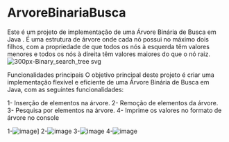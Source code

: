 # ArvoreBinariaBusca
Este é um projeto de implementação de uma Árvore Binária de Busca em Java . É uma estrutura de árvore onde cada nó possui no máximo dois filhos, com a propriedade de que todos os nós à esquerda têm valores menores e todos os nós à direita têm valores maiores do que o nó raiz.
![300px-Binary_search_tree svg](https://github.com/CauaBrito01/ArvoreBinariaBusca/assets/102918321/1984cbe1-fab2-4644-b05e-175710a5bec7)

Funcionalidades principais
O objetivo principal deste projeto é criar uma implementação flexível e eficiente de uma Árvore Binária de Busca em Java, com as seguintes funcionalidades:

1- Inserção de elementos na árvore.
2- Remoção de elementos da árvore.
3- Pesquisa por elementos na árvore.
4- Imprime os valores no formato de árvore no console


1-![image](https://github.com/CauaBrito01/ArvoreBinariaBusca/assets/102918321/54cfbaaf-9472-471e-a34b-d7117dff8e16)]
2-![image](https://github.com/CauaBrito01/ArvoreBinariaBusca/assets/102918321/a1c351f2-b29e-4e2e-8dc2-e4768ac53dc7)
3-![image](https://github.com/CauaBrito01/ArvoreBinariaBusca/assets/102918321/d2b91e1b-da99-458b-b688-bca8e96d0e00)
4-![image](https://github.com/CauaBrito01/ArvoreBinariaBusca/assets/102918321/9ad8e83f-692b-4a9f-a3c5-b19636081839)

